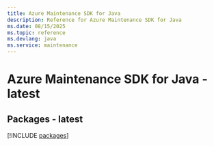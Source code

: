 ```yaml
---
title: Azure Maintenance SDK for Java
description: Reference for Azure Maintenance SDK for Java
ms.date: 08/15/2025
ms.topic: reference
ms.devlang: java
ms.service: maintenance
---
```

# Azure Maintenance SDK for Java - latest
## Packages - latest
[!INCLUDE [packages](maintenance-index.md)]